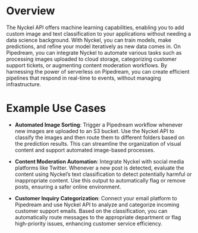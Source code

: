 # Overview

The Nyckel API offers machine learning capabilities, enabling you to add custom image and text classification to your applications without needing a data science background. With Nyckel, you can train models, make predictions, and refine your model iteratively as new data comes in. On Pipedream, you can integrate Nyckel to automate various tasks such as processing images uploaded to cloud storage, categorizing customer support tickets, or augmenting content moderation workflows. By harnessing the power of serverless on Pipedream, you can create efficient pipelines that respond in real-time to events, without managing infrastructure.

# Example Use Cases

- **Automated Image Sorting**: Trigger a Pipedream workflow whenever new images are uploaded to an S3 bucket. Use the Nyckel API to classify the images and then route them to different folders based on the prediction results. This can streamline the organization of visual content and support automated image-based processes.

- **Content Moderation Automation**: Integrate Nyckel with social media platforms like Twitter. Whenever a new post is detected, evaluate the content using Nyckel’s text classification to detect potentially harmful or inappropriate content. Use this output to automatically flag or remove posts, ensuring a safer online environment.

- **Customer Inquiry Categorization**: Connect your email platform to Pipedream and use Nyckel API to analyze and categorize incoming customer support emails. Based on the classification, you can automatically route messages to the appropriate department or flag high-priority issues, enhancing customer service efficiency.
